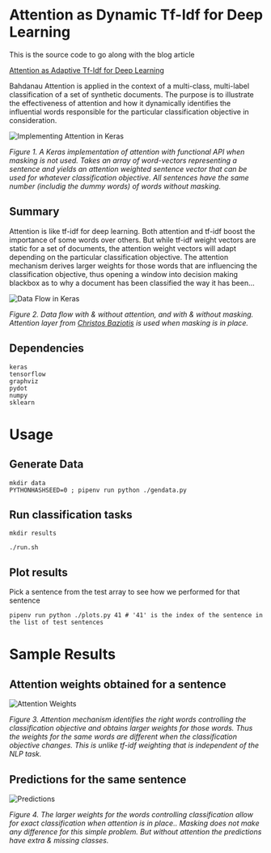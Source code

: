 # Attention as Dynamic Tf-Idf for Deep Learning

This is the source code to go along with the blog article

[Attention as Adaptive Tf-Idf for Deep Learning](http://xplordat.com/2019/07/22/attention-as-adaptive-tf-idf-for-deep-learning/)

Bahdanau Attention is applied in the context of a multi-class, multi-label classification of a set of synthetic documents. The purpose is to illustrate the effectiveness of attention and how it dynamically identifies the influential words responsible for the particular classification objective in consideration.

![Implementing Attention in Keras](./images/bahdanau_attention.jpg "Bahdanau Attenton in Keras")

*Figure 1. A Keras implementation of attention with functional API when masking is not used. Takes an array of word-vectors representing a sentence and yields an attention weighted sentence vector that can be used for whatever classification objective. All sentences have the same number (includig the dummy words) of words without masking.*

##	Summary

Attention is like tf-idf for deep learning. Both attention and tf-idf boost the importance of some words over others. But while tf-idf weight vectors are static for a set of documents, the attention weight vectors will adapt depending on the particular classification objective. The attention mechanism derives larger weights for those words that are influencing the classification objective, thus opening a window into decision making blackbox as to why a document has been classified the way it has been…

![Data Flow in Keras](./images/attention_keras.jpg "Data flow in Keras")

*Figure 2. Data flow with & without attention, and with & without masking. Attention layer from [Christos Baziotis](https://gist.github.com/cbaziotis/6428df359af27d58078ca5ed9792bd6d) is used when masking is in place.*

## Dependencies

	keras
	tensorflow
	graphviz
	pydot
	numpy
	sklearn

# Usage

##	Generate Data

	mkdir data
	PYTHONHASHSEED=0 ; pipenv run python ./gendata.py

##	Run classification tasks

	mkdir results

	./run.sh

##	Plot results

Pick a sentence from the test array to see how we performed for that sentence

	pipenv run python ./plots.py 41 # '41' is the index of the sentence in the list of test sentences

# Sample Results

##	Attention weights obtained for a sentence

![Attention Weights](./images/attention_weights.jpg "Attenton Weights")

*Figure 3. Attention mechanism identifies the right words controlling the classification objective and obtains larger weights for those words. Thus the weights for the same words are different when the classification objective changes. This is unlike tf-idf  weighting that is independent of the NLP task.*

##	Predictions for the same sentence

![Predictions](./images/predictions.jpg "Predictions")

*Figure 4. The larger weights for the words controlling classification allow for exact classification when attention is in place.. Masking does not make any difference for this simple problem. But without attention the predictions have extra & missing classes.*

